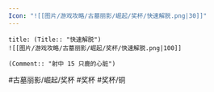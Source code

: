 ```yaml
---
Icon: "![[图片/游戏攻略/古墓丽影/崛起/奖杯/快速解脱.png|30]]"
---
```

```ad-common-bronze-trophy
title: (Title:: "快速解脱")
![[图片/游戏攻略/古墓丽影/崛起/奖杯/快速解脱.png|100]]

(Comment:: "射中 15 只鹿的心脏")
```

#古墓丽影/崛起/奖杯 #奖杯 #奖杯/铜
